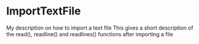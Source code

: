 # ImportTextFile
My description on how to import a text file
This gives a short description of the read(), readline() and readlines() functions after importing a file
